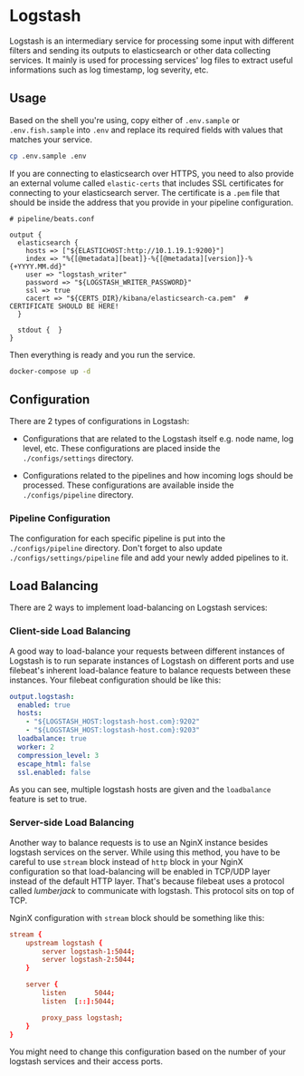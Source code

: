# Logstash

Logstash is an intermediary service for processing some input with different filters and sending its outputs to elasticsearch or other data collecting services. It mainly is used for processing services' log files to extract useful informations such as log timestamp, log severity, etc.

## Usage

Based on the shell you're using, copy either of `.env.sample` or `.env.fish.sample` into `.env` and replace its required fields with values that matches your service.

```bash
cp .env.sample .env
```

If you are connecting to elasticsearch over HTTPS, you need to also provide an external volume called `elastic-certs` that includes SSL certificates for connecting to your elasticsearch server. The certificate is a `.pem` file that should be inside the address that you provide in your pipeline configuration.

```text
# pipeline/beats.conf

output {
  elasticsearch {
    hosts => ["${ELASTICHOST:http://10.1.19.1:9200}"]
    index => "%{[@metadata][beat]}-%{[@metadata][version]}-%{+YYYY.MM.dd}"
    user => "logstash_writer"
    password => "${LOGSTASH_WRITER_PASSWORD}"
    ssl => true
    cacert => "${CERTS_DIR}/kibana/elasticsearch-ca.pem"  # CERTIFICATE SHOULD BE HERE!
  }

  stdout {  }
}
```

Then everything is ready and you run the service.

```bash
docker-compose up -d
```

## Configuration

There are 2 types of configurations in Logstash:

+ Configurations that are related to the Logstash itself e.g. node name, log level, etc. These configurations are placed inside the `./configs/settings` directory.

+ Configurations related to the pipelines and how incoming logs should be processed. These configurations are available inside the `./configs/pipeline` directory.

### Pipeline Configuration

The configuration for each specific pipeline is put into the `./configs/pipeline` directory. Don't forget to also update `./configs/settings/pipeline` file and add your newly added pipelines to it.

## Load Balancing

There are 2 ways to implement load-balancing on Logstash services:

### Client-side Load Balancing

A good way to load-balance your requests between different instances of Logstash is to run separate instances of Logstash on different ports and use filebeat's inherent load-balance feature to balance requests between these instances. Your filebeat configuration should be like this:

```yaml
output.logstash:
  enabled: true
  hosts: 
    - "${LOGSTASH_HOST:logstash-host.com}:9202"
    - "${LOGSTASH_HOST:logstash-host.com}:9203"
  loadbalance: true
  worker: 2
  compression_level: 3
  escape_html: false
  ssl.enabled: false
```

As you can see, multiple logstash hosts are given and the `loadbalance` feature is set to true.

### Server-side Load Balancing

Another way to balance requests is to use an NginX instance besides logstash services on the server. While using this method, you have to be careful to use `stream` block instead of `http` block in your NginX configuration so that load-balancing will be enabled in TCP/UDP layer instead of the default HTTP layer. That's because filebeat uses a protocol called _lumberjack_ to communicate with logstash. This protocol sits on top of TCP.

NginX configuration with `stream` block should be something like this:

```conf
stream {
    upstream logstash {
        server logstash-1:5044;
        server logstash-2:5044;
    }

    server {
        listen       5044;
        listen  [::]:5044;

        proxy_pass logstash;
    }
}
```

You might need to change this configuration based on the number of your logstash services and their access ports.
